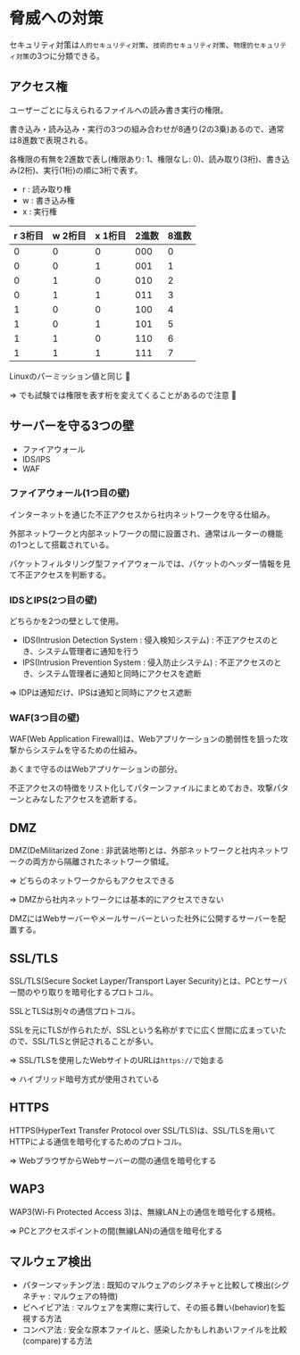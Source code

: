 # 脅威への対策

セキュリティ対策は`人的セキュリティ対策`、`技術的セキュリティ対策`、`物理的セキュリティ対策`の3つに分類できる。

## アクセス権

ユーザーごとに与えられるファイルへの読み書き実行の権限。

書き込み・読み込み・実行の3つの組み合わせが8通り(2の3乗)あるので、通常は8進数で表現される。

各権限の有無を2進数で表し(権限あり: 1、権限なし: 0)、読み取り(3桁)、書き込み(2桁)、実行(1桁)の順に3桁で表す。

- r : 読み取り権
- w : 書き込み権
- x : 実行権

| r 3桁目 | w 2桁目 | x 1桁目 | 2進数 | 8進数 |
|---------|---------|---------|-------|-------|
| 0       | 0       | 0       | 000   | 0     |
| 0       | 0       | 1       | 001   | 1     |
| 0       | 1       | 0       | 010   | 2     |
| 0       | 1       | 1       | 011   | 3     |
| 1       | 0       | 0       | 100   | 4     |
| 1       | 0       | 1       | 101   | 5     |
| 1       | 1       | 0       | 110   | 6     |
| 1       | 1       | 1       | 111   | 7     |

Linuxのパーミッション値と同じ :dog:

=> でも試験では権限を表す桁を変えてくることがあるので注意 :dog:

## サーバーを守る3つの壁

- ファイアウォール
- IDS/IPS
- WAF

### ファイアウォール(1つ目の壁)

インターネットを通じた不正アクセスから社内ネットワークを守る仕組み。

外部ネットワークと内部ネットワークの間に設置され、通常はルーターの機能の1つとして搭載されている。

パケットフィルタリング型ファイアウォールでは、パケットのヘッダー情報を見て不正アクセスを判断する。

### IDSとIPS(2つ目の壁)

どちらかを2つの壁として使用。

- IDS(Intrusion Detection System : 侵入検知システム) : 不正アクセスのとき、システム管理者に通知を行う
- IPS(Intrusion Prevention System : 侵入防止システム) : 不正アクセスのとき、システム管理者に通知と同時にアクセスを遮断

=> IDPは通知だけ、IPSは通知と同時にアクセス遮断

### WAF(3つ目の壁)

WAF(Web Application Firewall)は、Webアプリケーションの脆弱性を狙った攻撃からシステムを守るための仕組み。

あくまで守るのはWebアプリケーションの部分。

不正アクセスの特徴をリスト化してパターンファイルにまとめておき、攻撃パターンとみなしたアクセスを遮断する。

## DMZ

DMZ(DeMilitarized Zone : 非武装地帯)とは、外部ネットワークと社内ネットワークの両方から隔離されたネットワーク領域。

=> どちらのネットワークからもアクセスできる

=> DMZから社内ネットワークには基本的にアクセスできない

DMZにはWebサーバーやメールサーバーといった社外に公開するサーバーを配置する。

## SSL/TLS

SSL/TLS(Secure Socket Layper/Transport Layer Security)とは、PCとサーバー間のやり取りを暗号化するプロトコル。

SSLとTLSは別々の通信プロトコル。

SSLを元にTLSが作られたが、SSLという名称がすでに広く世間に広まっていたので、SSL/TLSと併記されることが多い。

=> SSL/TLSを使用したWebサイトのURLは`https://`で始まる

=> ハイブリッド暗号方式が使用されている

## HTTPS

HTTPS(HyperText Transfer Protocol over SSL/TLS)は、SSL/TLSを用いてHTTPによる通信を暗号化するためのプロトコル。

=> WebブラウザからWebサーバーの間の通信を暗号化する

## WAP3

WAP3(Wi-Fi Protected Access 3)は、無線LAN上の通信を暗号化する規格。

=> PCとアクセスポイントの間(無線LAN)の通信を暗号化する

## マルウェア検出

- パターンマッチング法 : 既知のマルウェアのシグネチャと比較して検出(シグネチャ : マルウェアの特徴)
- ビヘイビア法 : マルウェアを実際に実行して、その振る舞い(behavior)を監視する方法
- コンペア法 : 安全な原本ファイルと、感染したかもしれあいファイルを比較(compare)する方法

